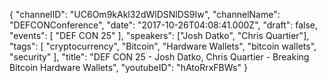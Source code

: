 {
    "channelID": "UC6Om9kAkl32dWlDSNlDS9Iw",
    "channelName": "DEFCONConference",
    "date": "2017-10-26T04:08:41.000Z",
    "draft": false,
    "events": [
        "DEF CON 25"
    ],
    "speakers": ["Josh Datko", "Chris Quartier"],
    "tags": [
        "cryptocurrency",
        "Bitcoin",
        "Hardware Wallets",
        "bitcoin wallets",
        "security"
    ],
    "title": "DEF CON 25 - Josh Datko, Chris Quartier - Breaking Bitcoin Hardware Wallets",
    "youtubeID": "hAtoRrxFBWs"
}
